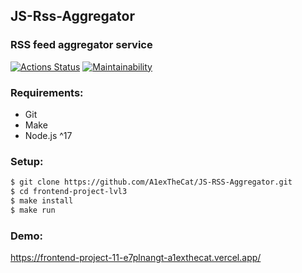 ## JS-Rss-Aggregator
### RSS feed aggregator service

[![Actions Status](https://github.com/A1exTheCat/frontend-project-11/workflows/hexlet-check/badge.svg)](https://github.com/A1exTheCat/frontend-project-11/actions)
[![Maintainability](https://api.codeclimate.com/v1/badges/667488ab046aa2914999/maintainability)](https://codeclimate.com/github/A1exTheCat/frontend-project-11/maintainability)

### Requirements:
* Git
* Make
* Node.js ^17

### Setup:
```sh
$ git clone https://github.com/A1exTheCat/JS-RSS-Aggregator.git
$ cd frontend-project-lvl3
$ make install
$ make run
```

### Demo:
https://frontend-project-11-e7plnangt-a1exthecat.vercel.app/
